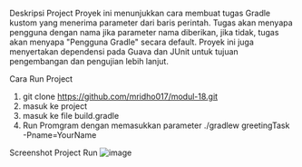 Deskripsi Project 
Proyek ini menunjukkan cara membuat tugas Gradle kustom yang menerima parameter dari baris perintah. Tugas akan menyapa pengguna dengan nama jika parameter nama diberikan, jika tidak, tugas akan menyapa "Pengguna Gradle" secara default. Proyek ini juga menyertakan 
dependensi pada Guava dan JUnit untuk tujuan pengembangan dan pengujian lebih lanjut.

Cara Run Project
1. git clone  https://github.com/mridho017/modul-18.git
2. masuk ke project 
3. masuk ke file build.gradle
4. Run Promgram dengan memasukkan parameter ./gradlew greetingTask -Pname=YourName

Screenshot Project Run
![image](https://github.com/user-attachments/assets/096d2d92-9c82-4bc6-8848-437cbecced3f)

